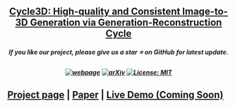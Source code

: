 <h2 align="center"> <a href="https://github.com/PKU-YuanGroup/Cycle3D">Cycle3D: High-quality and Consistent Image-to-3D Generation via
Generation-Reconstruction Cycle</a></h2>
<h5 align="center"> If you like our project, please give us a star ⭐ on GitHub for latest update.  </h2>

<h5 align="center">

[![webpage](https://img.shields.io/badge/Webpage-blue)](https://PKU-YuanGroup.github.io/repaint123/)
[![arXiv](https://img.shields.io/badge/Arxiv-2312.13271-b31b1b.svg?logo=arXiv)](https://arxiv.org/abs/2312.13271)
[![License: MIT](https://img.shields.io/badge/License-MIT-yellow.svg)](https://github.com/PKU-YuanGroup/Cycle3D/blob/main/LICENSE) 


</h5>

## [Project page](https://PKU-YuanGroup.github.io/repaint123/) | [Paper](https://arxiv.org/abs/2312.13271) | [Live Demo (Coming Soon)]()
